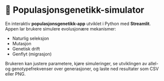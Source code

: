 # 🧬 Populasjonsgenetikk-simulator

En interaktiv **populasjonsgenetikk-app** utviklet i Python med **Streamlit**.  
Appen lar brukere simulere evolusjonære mekanismer:

- Naturlig seleksjon  
- Mutasjon  
- Genetisk drift   
- Genflyt (migrasjon)  

Brukeren kan justere parametere, kjøre simuleringer, se utviklingen av allel- og genotypefrekvenser over generasjoner, og laste ned resultater som CSV eller PNG.
